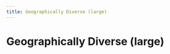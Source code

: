 ```yaml
---
title: Geographically Diverse (large)
---
```


# Geographically Diverse (large)

<CollectionDetails name="GeographicLarge" filename="collection_geo_large" badgeField="ann_country" />